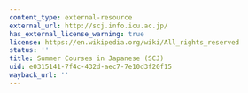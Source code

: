 ```yaml
---
content_type: external-resource
external_url: http://scj.info.icu.ac.jp/
has_external_license_warning: true
license: https://en.wikipedia.org/wiki/All_rights_reserved
status: ''
title: Summer Courses in Japanese (SCJ)
uid: e0315141-7f4c-432d-aec7-7e10d3f20f15
wayback_url: ''
---
```

